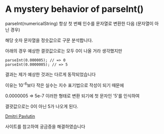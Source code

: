 # A mystery behavior of parseInt()

parseInt(numericalString) 항상 첫 번째 인수를 문자열로 변환한 다음
(문자열이 아닌 경우)

해당 숫자 문자열을 정숫값으로 구문 분석합니다.


아래의 경우 예상한 결괏값으로는 모두 0이 나올 거라 생각했지만
```
parseInt(0.000005); // => 0
parseInt(0.0000005); // => 5
```
결과는 제가 예상한 것과는 다르게 동작되었습니다

이유는 10<sup>-6</sup>보다 작은 실수는 지수 표기법으로 작성이 되기 때문에

0.0000005 => 5e-7 이러한 형태로 변환 되기에 첫 문자인 '5'를 인식하여

결괏값으로는 0이 아닌 5가 나오게 된다.

[Dmitri Pavlutin](https://dmitripavlutin.com/parseint-mystery-javascript/)

사이트를 참고하여 궁금증을 해결하였습니다
